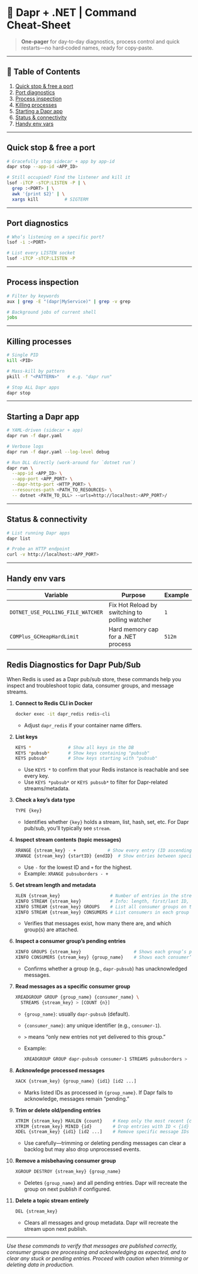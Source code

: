 # 🔧 Dapr + .NET | Command Cheat‑Sheet

> **One‑pager** for day‑to‑day diagnostics, process control and quick restarts—no hard‑coded names, ready for copy‑paste.

---

## 📑 Table of Contents

1. [Quick stop & free a port](#quick-stop--free-a-port)
2. [Port diagnostics](#port-diagnostics)
3. [Process inspection](#process-inspection)
4. [Killing processes](#killing-processes)
5. [Starting a Dapr app](#starting-a-dapr-app)
6. [Status & connectivity](#status--connectivity)
7. [Handy env vars](#handy-env-vars)

---

## Quick stop & free a port

```bash
# Gracefully stop sidecar + app by app‑id
dapr stop --app-id <APP_ID>

# Still occupied? Find the listener and kill it
lsof -iTCP -sTCP:LISTEN -P | \
  grep :<PORT> | \
  awk '{print $2}' | \
  xargs kill          # SIGTERM
```

---

## Port diagnostics

```bash
# Who’s listening on a specific port?
lsof -i :<PORT>

# List every LISTEN socket
lsof -iTCP -sTCP:LISTEN -P
```

---

## Process inspection

```bash
# Filter by keywords
aux | grep -E "(dapr|MyService)" | grep -v grep

# Background jobs of current shell
jobs
```

---

## Killing processes

```bash
# Single PID
kill <PID>

# Mass‑kill by pattern
pkill -f "<PATTERN>"   # e.g. "dapr run"

# Stop ALL Dapr apps
dapr stop
```

---

## Starting a Dapr app

```bash
# YAML‑driven (sidecar + app)
dapr run -f dapr.yaml

# Verbose logs
dapr run -f dapr.yaml --log-level debug

# Run DLL directly (work‑around for `dotnet run`)
dapr run \
  --app-id <APP_ID> \
  --app-port <APP_PORT> \
  --dapr-http-port <HTTP_PORT> \
  --resources-path <PATH_TO_RESOURCES> \
  -- dotnet <PATH_TO_DLL> --urls=http://localhost:<APP_PORT>/
```

---

## Status & connectivity

```bash
# List running Dapr apps
dapr list

# Probe an HTTP endpoint
curl -v http://localhost:<APP_PORT>
```

---

## Handy env vars

| Variable                          | Purpose                                        | Example |
| --------------------------------- | ---------------------------------------------- | ------- |
| `DOTNET_USE_POLLING_FILE_WATCHER` | Fix Hot Reload by switching to polling watcher | `1`     |
| `COMPlus_GCHeapHardLimit`         | Hard memory cap for a .NET process             | `512m`  |


## Redis Diagnostics for Dapr Pub/Sub

When Redis is used as a Dapr pub/sub store, these commands help you inspect and troubleshoot topic data, consumer groups, and message streams.

1. **Connect to Redis CLI in Docker**

   ```bash
   docker exec -it dapr_redis redis-cli
   ```

   * Adjust `dapr_redis` if your container name differs.

2. **List keys**

   ```bash
   KEYS *              # Show all keys in the DB
   KEYS *pubsub*       # Show keys containing "pubsub"
   KEYS pubsub*        # Show keys starting with "pubsub"
   ```

   * Use `KEYS *` to confirm that your Redis instance is reachable and see every key.
   * Use `KEYS *pubsub*` or `KEYS pubsub*` to filter for Dapr-related streams/metadata.

3. **Check a key’s data type**

   ```bash
   TYPE {key}
   ```

   * Identifies whether `{key}` holds a stream, list, hash, set, etc. For Dapr pub/sub, you’ll typically see `stream`.

4. **Inspect stream contents (topic messages)**

   ```bash
   XRANGE {stream_key} - +            # Show every entry (ID ascending)
   XRANGE {stream_key} {startID} {endID}  # Show entries between specific IDs
   ```

   * Use `-` for the lowest ID and `+` for the highest.
   * Example: `XRANGE pubsuborders - +`

5. **Get stream length and metadata**

   ```bash
   XLEN {stream_key}                   # Number of entries in the stream
   XINFO STREAM {stream_key}           # Info: length, first/last ID, etc.
   XINFO STREAM {stream_key} GROUPS    # List all consumer groups on the stream
   XINFO STREAM {stream_key} CONSUMERS # List consumers in each group
   ```

   * Verifies that messages exist, how many there are, and which group(s) are attached.

6. **Inspect a consumer group’s pending entries**

   ```bash
   XINFO GROUPS {stream_key}                    # Shows each group’s pending count, last-delivered ID
   XINFO CONSUMERS {stream_key} {group_name}    # Shows each consumer’s pending/idle counts
   ```

   * Confirms whether a group (e.g., `dapr-pubsub`) has unacknowledged messages.

7. **Read messages as a specific consumer group**

   ```bash
   XREADGROUP GROUP {group_name} {consumer_name} \
     STREAMS {stream_key} > [COUNT {n}]
   ```

   * `{group_name}`: usually `dapr-pubsub` (default).
   * `{consumer_name}`: any unique identifier (e.g., `consumer-1`).
   * `>` means “only new entries not yet delivered to this group.”
   * Example:

     ```bash
     XREADGROUP GROUP dapr-pubsub consumer-1 STREAMS pubsuborders >
     ```

8. **Acknowledge processed messages**

   ```bash
   XACK {stream_key} {group_name} {id1} [id2 ...]
   ```

   * Marks listed IDs as processed in `{group_name}`. If Dapr fails to acknowledge, messages remain “pending.”

9. **Trim or delete old/pending entries**

   ```bash
   XTRIM {stream_key} MAXLEN {count}    # Keep only the most recent {count} entries
   XTRIM {stream_key} MINID {id}        # Drop entries with ID < {id}
   XDEL {stream_key} {id1} [id2 ...]    # Remove specific message IDs
   ```

   * Use carefully—trimming or deleting pending messages can clear a backlog but may also drop unprocessed events.

10. **Remove a misbehaving consumer group**

    ```bash
    XGROUP DESTROY {stream_key} {group_name}
    ```

    * Deletes `{group_name}` and all pending entries. Dapr will recreate the group on next publish if configured.

11. **Delete a topic stream entirely**

    ```bash
    DEL {stream_key}
    ```

    * Clears all messages and group metadata. Dapr will recreate the stream upon next publish.

---

*Use these commands to verify that messages are published correctly, consumer groups are processing and acknowledging as expected, and to clear any stuck or pending entries. Proceed with caution when trimming or deleting data in production.*

